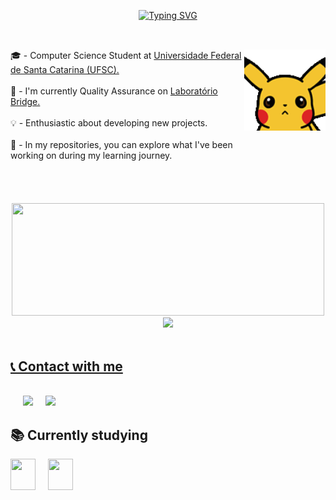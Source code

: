<div align="center">
<!-- ========================= apresentação ========================= -->

[![Typing SVG](https://readme-typing-svg.demolab.com/?lines=Hi+!+I'm+Victória+Rodrigues;Welcome+to+my+profile+^-^&color=FF6EC7&center=true)](https://git.io/typing-svg)

</div> 

##
<br>
    
  <!-- GIF -->
<img src="assets\hello.gif" alt="GIF" width="130" height="130" align ="right">



<div style="display: flex; align-items: center;">

  <!-- Texto -->
<div>
🎓 - Computer Science Student at <a href="https://ufsc.br/" target="_blank">Universidade Federal de Santa Catarina (UFSC).</a><br><br>
🔭 - I'm currently Quality Assurance on  <a href="https://portal.bridge.ufsc.br/" target="_blank">Laboratório Bridge. </a> <br><br>
💡 - Enthusiastic about developing new projects. <br> <br>
📂 - In my repositories, you can explore what I've been working on during my learning journey.  </div>

</div>

<br>
<br>
<br>
<br>
<div align="center">
<!-- ========================= stats ========================= -->
  <a href="https://github.com/victoriavllso">
  <img height="180em" width=500em" src="https://github-readme-stats.vercel.app/api?username=victoriavllso&show_icons=true&theme=date_night&include_all_commits=true&count_private=true"/>
  <img height="180em" src="https://github-readme-stats.vercel.app/api/top-langs/?username=victoriavllso&layout=compact&langs_count=168&theme=date_night"/>

</div>

<br>
<!-- =========================  contatos ========================= -->


## 📞 Contact with me

<br>
<div style="display: flex; align-items: center; gap: 20px;">
  <a href = "mailto:victoria.rvv@outlook.com"><img src="https://img.shields.io/badge/Outlook-FF6EC7?style=for-the-badge&logo=microsoft-outlook&logoColor=white"></a>
  <a href="https://www.linkedin.com/in/vict%C3%B3ria-rodrigues-veloso-3bb3a8200/" target="_blank"><img src="https://img.shields.io/badge/-Linkedin-FF6EC7?style=for-the-badge&logo=linkedin&logoColor=FFF" target="_blank"></a> 
</div>


## 📚 Currently studying
<!-- ========================= div estudos atuais ========================= -->
<div style="display: flex; align-items: center; gap: 20px;">
  <img src="https://cdn.jsdelivr.net/gh/devicons/devicon/icons/cplusplus/cplusplus-original.svg" width="40" height="50" />
  <img src="https://cdn.jsdelivr.net/gh/devicons/devicon/icons/c/c-original.svg" width="40" height="50" />
</div>
